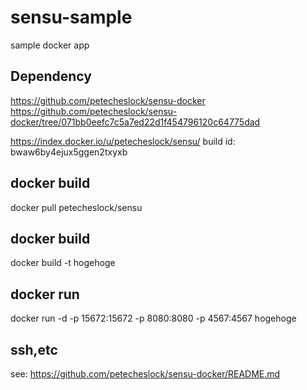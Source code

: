 sensu-sample
============

sample docker app

## Dependency


https://github.com/petecheslock/sensu-docker
https://github.com/petecheslock/sensu-docker/tree/071bb0eefc7c5a7ed22d1f454796120c64775dad

https://index.docker.io/u/petecheslock/sensu/
build id: bwaw6by4ejux5ggen2txyxb

## docker build
docker pull petecheslock/sensu

## docker build
docker build -t hogehoge

## docker run
docker run -d -p 15672:15672 -p 8080:8080 -p 4567:4567 hogehoge

## ssh,etc

see:
https://github.com/petecheslock/sensu-docker/README.md
